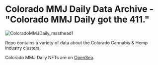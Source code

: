 # Colorado MMJ Daily Data Archive - "Colorado MMJ Daily got the 411."
![ColoradoMMJDaily_masthead1](https://github.com/user-attachments/assets/7080d6cd-67fc-46c9-bdef-516368d9655a)

Repo contains a variety of data about the Colorado Cannabis & Hemp industry clusters.

Colorado MMJ Daily NFTs are on [OpenSea](https://opensea.io/collection/colorado-mmj-daily).
